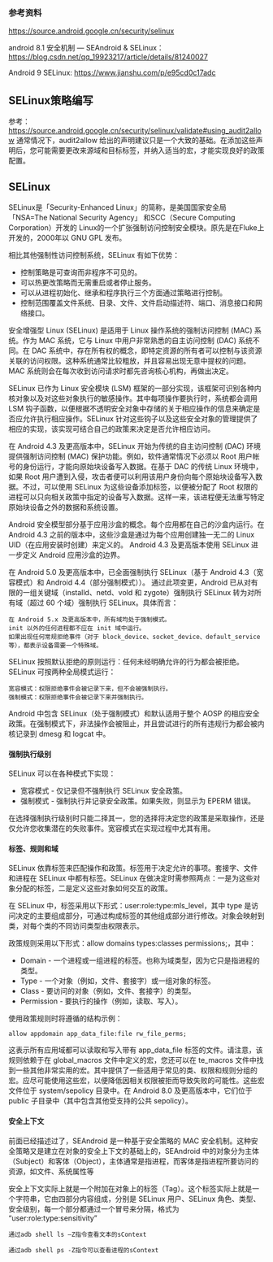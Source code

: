 ### 参考资料
https://source.android.google.cn/security/selinux


android 8.1 安全机制 — SEAndroid & SELinux：
https://blog.csdn.net/qq_19923217/article/details/81240027

Android 9 SELinux:
https://www.jianshu.com/p/e95cd0c17adc

## SELinux策略编写

参考：https://source.android.google.cn/security/selinux/validate#using_audit2allow
通常情况下，audit2allow 给出的声明建议只是一个大致的基础。在添加这些声明后，您可能需要更改来源域和目标标签，并纳入适当的宏，才能实现良好的政策配置。

## SELinux
SELinux是「Security-Enhanced Linux」的简称，是美国国家安全局「NSA=The National Security Agency」 和SCC（Secure Computing Corporation）开发的 Linux的一个扩张强制访问控制安全模块。原先是在Fluke上开发的，2000年以 GNU GPL 发布。

相比其他强制性访问控制系统，SELinux 有如下优势：

- 控制策略是可查询而非程序不可见的。
- 可以热更改策略而无需重启或者停止服务。
-  可以从进程初始化、继承和程序执行三个方面通过策略进行控制。
-  控制范围覆盖文件系统、目录、文件、文件启动描述符、端口、消息接口和网络接口。


安全增强型 Linux (SELinux) 是适用于 Linux 操作系统的强制访问控制 (MAC) 系统。作为 MAC 系统，它与 Linux 中用户非常熟悉的自主访问控制 (DAC) 系统不同。在 DAC 系统中，存在所有权的概念，即特定资源的所有者可以控制与该资源关联的访问权限。这种系统通常比较粗放，并且容易出现无意中提权的问题。MAC 系统则会在每次收到访问请求时都先咨询核心机构，再做出决定。

SELinux 已作为 Linux 安全模块 (LSM) 框架的一部分实现，该框架可识别各种内核对象以及对这些对象执行的敏感操作。其中每项操作要执行时，系统都会调用 LSM 钩子函数，以便根据不透明安全对象中存储的关于相应操作的信息来确定是否应允许执行相应操作。SELinux 针对这些钩子以及这些安全对象的管理提供了相应的实现，该实现可结合自己的政策来决定是否允许相应访问。

在 Android 4.3 及更高版本中，SELinux 开始为传统的自主访问控制 (DAC) 环境提供强制访问控制 (MAC) 保护功能。例如，软件通常情况下必须以 Root 用户帐号的身份运行，才能向原始块设备写入数据。在基于 DAC 的传统 Linux 环境中，如果 Root 用户遭到入侵，攻击者便可以利用该用户身份向每个原始块设备写入数据。不过，可以使用 SELinux 为这些设备添加标签，以便被分配了 Root 权限的进程可以只向相关政策中指定的设备写入数据。这样一来，该进程便无法重写特定原始块设备之外的数据和系统设置。



Android 安全模型部分基于应用沙盒的概念。每个应用都在自己的沙盒内运行。在 Android 4.3 之前的版本中，这些沙盒是通过为每个应用创建独一无二的 Linux UID（在应用安装时创建）来定义的。 Android 4.3 及更高版本使用 SELinux 进一步定义 Android 应用沙盒的边界。

在 Android 5.0 及更高版本中，已全面强制执行 SELinux（基于 Android 4.3（宽容模式）和 Android 4.4（部分强制模式））。 通过此项变更，Android 已从对有限的一组关键域（installd、netd、vold 和 zygote）强制执行 SELinux 转为对所有域（超过 60 个域）强制执行 SELinux。具体而言：

    在 Android 5.x 及更高版本中，所有域均处于强制模式。
    init 以外的任何进程都不应在 init 域中运行。
    如果出现任何常规拒绝事件（对于 block_device、socket_device、default_service 等），都表示设备需要一个特殊域。


SELinux 按照默认拒绝的原则运行：任何未经明确允许的行为都会被拒绝。SELinux 可按两种全局模式运行：

    宽容模式：权限拒绝事件会被记录下来，但不会被强制执行。
    强制模式：权限拒绝事件会被记录下来并强制执行。

Android 中包含 SELinux（处于强制模式）和默认适用于整个 AOSP 的相应安全政策。在强制模式下，非法操作会被阻止，并且尝试进行的所有违规行为都会被内核记录到 dmesg 和 logcat 中。

#### 强制执行级别
SELinux 可以在各种模式下实现：

- 宽容模式 - 仅记录但不强制执行 SELinux 安全政策。
- 强制模式 - 强制执行并记录安全政策。如果失败，则显示为 EPERM 错误。 

在选择强制执行级别时只能二择其一，您的选择将决定您的政策是采取操作，还是仅允许您收集潜在的失败事件。宽容模式在实现过程中尤其有用。

#### 标签、规则和域
SELinux 依靠标签来匹配操作和政策。标签用于决定允许的事项。套接字、文件和进程在 SELinux 中都有标签。SELinux 在做决定时需参照两点：一是为这些对象分配的标签，二是定义这些对象如何交互的政策。

在 SELinux 中，标签采用以下形式：user:role:type:mls_level，其中 type 是访问决定的主要组成部分，可通过构成标签的其他组成部分进行修改。对象会映射到类，对每个类的不同访问类型由权限表示。

政策规则采用以下形式：allow domains types:classes permissions;，其中：

- Domain - 一个进程或一组进程的标签。也称为域类型，因为它只是指进程的类型。
- Type - 一个对象（例如，文件、套接字）或一组对象的标签。
- Class - 要访问的对象（例如，文件、套接字）的类型。
- Permission - 要执行的操作（例如，读取、写入）。 

使用政策规则时将遵循的结构示例：
```
allow appdomain app_data_file:file rw_file_perms;
```
这表示所有应用域都可以读取和写入带有 app_data_file 标签的文件。请注意，该规则依赖于在 global_macros 文件中定义的宏，您还可以在 te_macros 文件中找到一些其他非常实用的宏。其中提供了一些适用于常见的类、权限和规则分组的宏。应尽可能使用这些宏，以便降低因相关权限被拒而导致失败的可能性。这些宏文件位于 system/sepolicy 目录中。在 Android 8.0 及更高版本中，它们位于 public 子目录中（其中包含其他受支持的公共 sepolicy）。

#### 安全上下文
前面已经描述过了，SEAndroid 是一种基于安全策略的 MAC 安全机制。这种安全策略又是建立在对象的安全上下文的基础上的，SEAndroid 中的对象分为主体（Subject）和客体（Object），主体通常是指进程，而客体是指进程所要访问的资源，如文件、系统属性等

安全上下文实际上就是一个附加在对象上的标签（Tag）。这个标签实际上就是一个字符串，它由四部分内容组成，分别是 SELinux 用户、SELinux 角色、类型、安全级别，每一个部分都通过一个冒号来分隔，格式为 “user:role:type:sensitivity”
```
通过adb shell ls –Z指令查看文本的sContext

通过adb shell ps -Z指令可以查看进程的sContext
```
